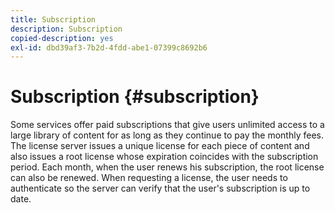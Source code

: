 ```yaml
---
title: Subscription
description: Subscription
copied-description: yes
exl-id: dbd39af3-7b2d-4fdd-abe1-07399c8692b6
---
```

# Subscription {#subscription}

Some services offer paid subscriptions that give users unlimited access to a large library of content for as long as they continue to pay the monthly fees. The license server issues a unique license for each piece of content and also issues a root license whose expiration coincides with the subscription period. Each month, when the user renews his subscription, the root license can also be renewed. When requesting a license, the user needs to authenticate so the server can verify that the user's subscription is up to date.
